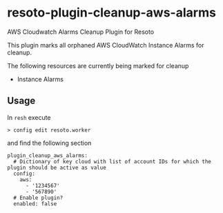 # resoto-plugin-cleanup-aws-alarms
AWS Cloudwatch Alarms Cleanup Plugin for Resoto

This plugin marks all orphaned AWS CloudWatch Instance Alarms for cleanup.

The following resources are currently being marked for cleanup

- Instance Alarms

## Usage

In `resh` execute

```
> config edit resoto.worker
```

and find the following section

```
plugin_cleanup_aws_alarms:
  # Dictionary of key cloud with list of account IDs for which the plugin should be active as value
  config:
    aws:
      - '1234567'
      - '567890'
  # Enable plugin?
  enabled: false
```
